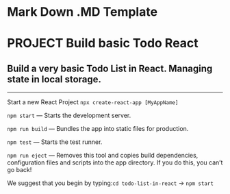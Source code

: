 # Mark Down .MD Template

# PROJECT Build basic Todo React

## Build a very basic Todo List in React. Managing state in local storage.

---

Start a new React Project `npx create-react-app [MyAppName]`

`npm start` — Starts the development server.

`npm run build` — Bundles the app into static files for production.

`npm test` — Starts the test runner.

`npm run eject` — Removes this tool and copies build dependencies, configuration files
and scripts into the app directory. If you do this, you can’t go back!

We suggest that you begin by typing:`cd todo-list-in-react` → `npm start`